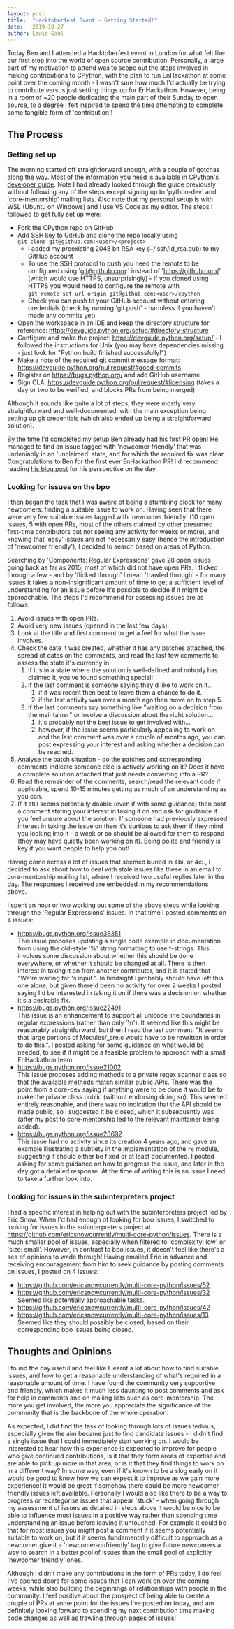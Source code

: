 ```yaml
---
layout: post
title:  "Hacktoberfest Event - Getting Started!"
date:   2019-10-27
author: Lewis Gaul
---
```



Today Ben and I attended a Hacktoberfest event in London for what felt like our first step into the world of open source contribution. Personally, a large part of my motivation to attend was to scope out the steps involved in making contributions to CPython, with the plan to run EnHackathon at some point over the coming month - I wasn't sure how much I'd actually be trying to contribute versus just setting things up for EnHackathon. However, being in a room of ~20 people dedicating the main part of their Sunday to open source, to a degree I felt inspired to spend the time attempting to complete some tangible form of 'contribution'!


## The Process

### Getting set up

The morning started off straightforward enough, with a couple of gotchas along the way. Most of the information you need is available in [CPython's developer guide](https://devguide.python.org/). Note I had already looked through the guide previously without following any of the steps except signing up to 'python-dev' and 'core-mentorship' mailing lists. Also note that my personal setup is with WSL (Ubuntu on Windows) and I use VS Code as my editor. The steps I followed to get fully set up were:
- Fork the CPython repo on GitHub
- Add SSH key to GitHub and clone the repo locally using  
  `git clone git@github.com:<user>/<project>`
  - I added my preexisting 2048 bit RSA key (~/.ssh/id_rsa.pub) to my GitHub account
  - To use the SSH protocol to push you need the remote to be configured using 'git@github.com:' instead of 'https://github.com/' (which would use HTTPS, unsurprisingly) - if you cloned using HTTPS you would need to configure the remote with  
  `git remote set-url origin git@github.com:<user>/cpython`
  - Check you can push to your GitHub account without entering credentials (check by running 'git push' - harmless if you haven't made any commits yet)
- Open the workspace in an IDE and keep the directory structure for reference: <https://devguide.python.org/setup/#directory-structure>
- Configure and make the project: <https://devguide.python.org/setup/> - I followed the instructions for Unix (you may have dependencies missing - just look for "Python build finished successfully!")
- Make a note of the required git commit message format: <https://devguide.python.org/pullrequest/#good-commits>
- Register on <https://bugs.python.org/> and add GitHub username
- Sign CLA: <https://devguide.python.org/pullrequest/#licensing> (takes a day or two to be verified, and blocks PRs from being merged)

Although it sounds like quite a lot of steps, they were mostly very straightforward and well-documented, with the main exception being setting up git credentials (which also ended up being a straightforward solution).

By the time I'd completed my setup Ben already had his first PR open! He managed to find an issue tagged with 'newcomer friendly' that was undeniably in an 'unclaimed' state, and for which the required fix was clear. Congratulations to Ben for the first ever EnHackathon PR! I'd recommend reading [his blog post](../29/BenjaminEdwards.html) for his perspective on the day.


### Looking for issues on the bpo

I then began the task that I was aware of being a stumbling block for many newcomers: finding a suitable issue to work on. Having seen that there were very few suitable issues tagged with 'newcomer friendly' (10 open issues, 5 with open PRs, most of the others claimed by other presumed first-time contributors but not seeing any activity for weeks or more), and knowing that 'easy' issues are not necessarily easy (hence the introduction of 'newcomer friendly'), I decided to search based on areas of Python.

Searching by 'Components: Regular Expressions' gave 28 open issues going back as far as 2015, most of which did not have open PRs. I flicked through a few - and by 'flicked through' I mean 'trawled through' - for many issues it takes a non-insignificant amount of time to get a sufficient level of understanding for an issue before it's possible to decide if it might be approachable. The steps I'd recommend for assessing issues are as follows:
1. Avoid issues with open PRs.
2. Avoid very new issues (opened in the last few days).
3. Look at the title and first comment to get a feel for what the issue involves.
4. Check the date it was created, whether it has any patches attached, the spread of dates on the comments, and read the last few comments to assess the state it's currently in.
   1. If it's in a state where the solution is well-defined and nobody has claimed it, you've found something special!
   2. If the last comment is someone saying they'd like to work on it...
      1. if it was recent then best to leave them a chance to do it.
      2. if the last activity was over a month ago then move on to step 5.
   3. If the last comments say something like "waiting on a decision from the maintainer" or involve a discussion about the right solution...
      1. it's probably not the best issue to get involved with... 
      2. however, if the issue seems particularly appealing to work on and the last comment was over a couple of months ago, you can post expressing your interest and asking whether a decision can be reached.
5. Analyse the patch situation - do the patches and corresponding comments indicate someone else is actively working on it? Does it have a complete solution attached that just needs converting into a PR?
6. Read the remainder of the comments, search/read the relevant code if applicable, spend 10-15 minutes getting as much of an understanding as you can.
7. If it still seems potentially doable (even if with some guidance) then post a comment stating your interest in taking it on and ask for guidance if you feel unsure about the solution. If someone had previously expressed interest in taking the issue on then it's curtious to ask them if they mind you looking into it - a week or so should be allowed for them to respond (they may have quietly been working on it). Being polite and friendly is key if you want people to help you out!

Having come across a lot of issues that seemed buried in 4bi. or 4ci., I decided to ask about how to deal with stale issues like these in an email to core-mentorship mailing list, where I received two useful replies later in the day. The responses I received are embedded in my recommendations above.

I spent an hour or two working out some of the above steps while looking through the 'Regular Expressions' issues. In that time I posted comments on 4 issues:
- <https://bugs.python.org/issue38351>  
	This issue proposes updating a single code example in documentation from using the old-style '%' string formatting to use f-strings. This involves some discussion about whether this should be done everywhere, or whether it should be changed at all. There is then interest in taking it on from another contributor, and it is stated that "We're waiting for <maintainer>'s input.". In hindsight I probably should have left this one alone, but given there'd been no activity for over 2 weeks I posted saying I'd be interested in taking it on if there was a decision on whether it's a desirable fix.
- <https://bugs.python.org/issue22491>  
	This issue is an enhancement to support all unicode line boundaries in regular expressions (rather than only '\n'). It seemed like this might be reasonably straightforward, but then I read the last comment: "It seems that large portions of Modules/_sre.c would have to be rewritten in order to do this.". I posted asking for some guidance on what would be needed, to see if it might be a feasible problem to approach with a small EnHackathon team.
- <https://bugs.python.org/issue21002>  
	This issue proposes adding methods to a private regex scanner class so that the available methods match similar public APIs. There was the point from a core-dev saying if anything were to be done it would be to make the private class public (without endorsing doing so). This seemed entirely reasonable, and there was no indication that the API should be made public, so I suggested it be closed, which it subsequently was (after my post to core-mentorship led to the relevant maintainer being added).
- <https://bugs.python.org/issue23692>  
	This issue had no activity since its creation 4 years ago, and gave an example illustrating a subtlety in the implementation of the `re` module, suggesting it should either be fixed or at least documented. I posted asking for some guidance on how to progress the issue, and later in the day got a detailed response. At the time of writing this is an issue I need to take a further look into.


### Looking for issues in the subinterpreters project

I had a specific interest in helping out with the subinterpreters project led by Eric Snow. When I'd had enough of looking for bpo issues, I switched to looking for issues in the subinterpreters project at <https://github.com/ericsnowcurrently/multi-core-python/issues>. There is a much smaller pool of issues, especially when filtered to 'complexity: low' or 'size: small'. However, in contrast to bpo issues, it doesn't feel like there's a sea of opinions to wade through! Having emailed Eric in advance and receiving encouragement from him to seek guidance by posting comments on issues, I posted on 4 issues:
- <https://github.com/ericsnowcurrently/multi-core-python/issues/52>
- <https://github.com/ericsnowcurrently/multi-core-python/issues/32>  
	Seemed like potentially approachable tasks.
- <https://github.com/ericsnowcurrently/multi-core-python/issues/42>
- <https://github.com/ericsnowcurrently/multi-core-python/issues/13>  
	Seemed like they should possibly be closed, based on their corresponding bpo issues being closed.



## Thoughts and Opinions

I found the day useful and feel like I learnt a lot about how to find suitable issues, and how to get a reasonable understanding of what's required in a reasonable amount of time. I have found the community very supportive and friendly, which makes it much less daunting to post comments and ask for help in comments and on mailing lists such as core-mentorship. The more you get involved, the more you appreciate the significance of the community that is the backbone of the whole operation.

As expected, I did find the task of looking through lots of issues tedious, especially given the aim became just to find candidate issues - I didn't find a single issue that I could immediately start working on. I would be interested to hear how this experience is expected to improve for people who give continued contributions, is it that they form areas of expertise and are able to pick up more in that area, or is it that they find things to work on in a different way? In some way, even if it's known to be a slog early on it would be good to know how we can expect it to improve as we gain more experience! It would be great if somehow there could be more newcomer friendly issues left available. Personally I would also like there to be a way to progress or recategorise issues that appear 'stuck' - when going through my assessment of issues as detailed in steps above it would be nice to be able to influence most issues in a positive way rather than spending time understanding an issue before leaving it untouched. For example it could be that for most issues you might post a comment if it seems potentially suitable to work on, but if it seems fundamentally difficult to approach as a newcomer give it a 'newcomer-*un*friendly' tag to give future newcomers a way to search in a better pool of issues than the small pool of explicitly 'newcomer friendly' ones.

Although I didn't make any contributions in the form of PRs today, I do feel I've opened doors for some issues that I can work on over the coming weeks, while also building the beginnings of relationships with people in the community. I feel positive about the prospect of being able to create a couple of PRs at some point for the issues I've posted on today, and am definitely looking forward to spending my next contribution time making code changes as well as trawling through pages of issues!
